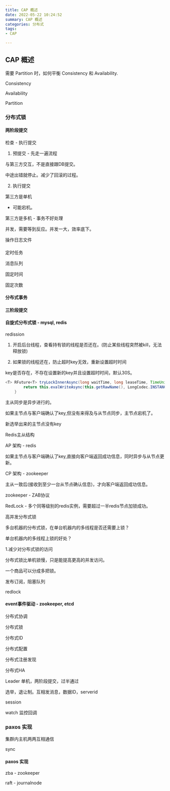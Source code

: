 ```yaml
---
title: CAP 概述
date: 2022-05-22 10:24:52
summary: CAP 概述
categories: 分布式
tags:
- CAP   

---
```

## CAP 概述

需要 Partition 时，如何平衡  Consistency 和 Availability.

Consistency


Availability

Partition


### 分布式锁




#### 两阶段提交

检查 - 执行提交




1. 预提交 - 先走一遍流程

与第三方交互，不是直接跟DB提交。

中途出错就停止。减少了回滚的过程。

2. 执行提交

第三方是单机

- 可能宕机。

第三方是多机 - 事务不好处理

并发，需要等到反应。并发一大，效率底下。



操作日志文件

#### 

定时任务 

消息队列

固定时间

固定次数


#### 分布式事务






#### 三阶段提交




#### 自旋式分布式锁  - mysql, redis


redission







1. 开启后台线程，查看持有锁的线程是否还在。(防止某些线程突然被kill，无法释放锁)

2. 如果锁的线程还在，防止超时key无效，重新设置超时时间


key是否存在，不存在设置新的key并且设置超时时间，默认30S。

```java
<T> RFuture<T> tryLockInnerAsync(long waitTime, long leaseTime, TimeUnit unit, long threadId, RedisStrictCommand<T> command) {
        return this.evalWriteAsync(this.getRawName(), LongCodec.INSTANCE, command, "if (redis.call('exists', KEYS[1]) == 0) then redis.call('hincrby', KEYS[1], ARGV[2], 1); redis.call('pexpire', KEYS[1], ARGV[1]); return nil; end; if (redis.call('hexists', KEYS[1], ARGV[2]) == 1) then redis.call('hincrby', KEYS[1], ARGV[2], 1); redis.call('pexpire', KEYS[1], ARGV[1]); return nil; end; return redis.call('pttl', KEYS[1]);", Collections.singletonList(this.getRawName()), new Object[]{unit.toMillis(leaseTime), this.getLockName(threadId)});
    }
```


主从同步是异步进行的。

如果主节点与客户端确认了key,但没有来得及与从节点同步，主节点宕机了。


新选举出来的主节点没有key


Redis主从结构



AP 架构 - redis

如果主节点与客户端确认了key,直接向客户端返回成功信息，同时异步与从节点更新。

CP 架构 - zookeeper

主从一致后(接收到至少一台从节点确认信息)，才向客户端返回成功信息。


zookeeper - ZAB协议


RedLock - 多个同等级别的redis实例，需要超过一半redis节点加锁成功。


高并发分布式锁


多台机器的分布式锁，在单台机器内的多线程是否还需要上锁？

单台机器内的多线程上锁的好处？

1.减少对分布式锁的访问

分布式锁比单机锁慢，只是能提高更高的并发访问。


一个商品可以分成多把锁。


发布订阅，阻塞队列



redlock





####  event事件驱动 - zookeeper, etcd

分布式协调

分布式锁

分布式ID

分布式配置

分布式注册发现

分布式HA


Leader 单机，两阶段提交，过半通过

选举，退让制。互相发消息，数据ID，serverid

session 


watch 监控回调



### paxos 实现


集群内主机两两互相通信

sync



#### paxos 实现
zba - zookeeper


raft - journalnode





























